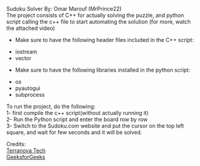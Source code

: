 Sudoku Solver By: Omar Marouf (MrPrince22) </br>
The project consists of C++ for actually solving the puzzle, and python script calling the c++ file to start automating the solution (for more, watch the attached video) 
- Make sure to have the following header files included in the C++ script:
* iostream
* vector

- Make sure to have the following libraries installed in the python script:
* os
* pyautogui
* subprocess


To run the project, do the following: </br>
1- first compile the c++ script(without actually running it) </br>
2- Run the Python script and enter the board row by row</br>
3- Switch to the Sudoku.com website and put the cursor on the top left square, and wait for few seconds and it will be solved.</br>



Credits: </br>
[Terranova Tech](https://www.youtube.com/watch?v=jESGMTcrhSY) </br>
[GeeksforGeeks](https://www.geeksforgeeks.org/sudoku-backtracking-7/)
